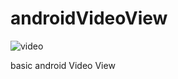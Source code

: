 # androidVideoView

![video](https://user-images.githubusercontent.com/15268903/44910545-6c87fc00-ad45-11e8-925d-e281d258621e.gif)

basic android Video View
